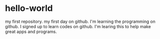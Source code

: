 # hello-world
my first repository.
my first day on github.
I'm learning the programming on github.
I signed up to learn codes on github.
I'm learing this to help make great apps and programs.
